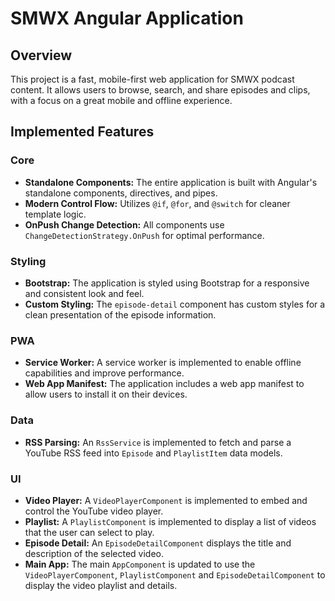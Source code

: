 # SMWX Angular Application

## Overview

This project is a fast, mobile-first web application for SMWX podcast content. It allows users to browse, search, and share episodes and clips, with a focus on a great mobile and offline experience.

## Implemented Features

### Core

*   **Standalone Components:** The entire application is built with Angular's standalone components, directives, and pipes.
*   **Modern Control Flow:** Utilizes `@if`, `@for`, and `@switch` for cleaner template logic.
*   **OnPush Change Detection:** All components use `ChangeDetectionStrategy.OnPush` for optimal performance.

### Styling

*   **Bootstrap:** The application is styled using Bootstrap for a responsive and consistent look and feel.
*   **Custom Styling:** The `episode-detail` component has custom styles for a clean presentation of the episode information.

### PWA

*   **Service Worker:** A service worker is implemented to enable offline capabilities and improve performance.
*   **Web App Manifest:** The application includes a web app manifest to allow users to install it on their devices.

### Data

*   **RSS Parsing:** An `RssService` is implemented to fetch and parse a YouTube RSS feed into `Episode` and `PlaylistItem` data models.

### UI

*   **Video Player:** A `VideoPlayerComponent` is implemented to embed and control the YouTube video player.
*   **Playlist:** A `PlaylistComponent` is implemented to display a list of videos that the user can select to play.
*   **Episode Detail:** An `EpisodeDetailComponent` displays the title and description of the selected video.
*   **Main App:** The main `AppComponent` is updated to use the `VideoPlayerComponent`, `PlaylistComponent` and `EpisodeDetailComponent` to display the video playlist and details.

